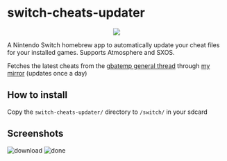 # switch-cheats-updater
<p align="center">
<img src = "https://user-images.githubusercontent.com/61667930/78696328-916c2a00-78ff-11ea-95e4-f104e8428e64.jpg"\>
</p>

A Nintendo Switch homebrew app to automatically update your cheat files for your installed games. Supports Atmosphere and SXOS.


Fetches the latest cheats from the [gbatemp general thread](https://gbatemp.net/download/cheat-codes-sxos-and-ams-main-cheat-file-updated.36311/updates) through [my mirror](https://github.com/HamletDuFromage/switch-cheats-db) (updates once a day)

## How to install
Copy the `switch-cheats-updater/` directory to `/switch/` in your sdcard

## Screenshots
![download](https://user-images.githubusercontent.com/61667930/78696256-78637900-78ff-11ea-9bdc-8cba7ee5c49c.jpg)
![done](https://user-images.githubusercontent.com/61667930/78696250-77324c00-78ff-11ea-82a5-6751b30dc7af.jpg)

